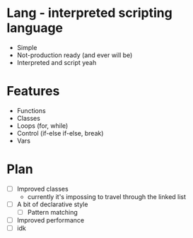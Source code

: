 # Lang - interpreted scripting language
- Simple
- Not-production ready (and ever will be)
- Interpreted and script yeah

# Features
- Functions
- Classes
- Loops (for, while)
- Control (if-else if-else, break)
- Vars

# Plan
- [ ] Improved classes 
    - currently it's impossing to travel through the linked list
- [ ] A bit of declarative style
    - [ ] Pattern matching
- [ ] Improved performance
- [ ] idk
